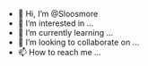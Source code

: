 - 👋 Hi, I’m @Sloosmore
- 👀 I’m interested in ...
- 🌱 I’m currently learning ...
- 💞️ I’m looking to collaborate on ...
- 📫 How to reach me ...

<!---
Sloosmore/Sloosmore is a ✨ special ✨ repository because its `README.md` (this file) appears on your GitHub profile.
You can click the Preview link to take a look at your changes.
--->
